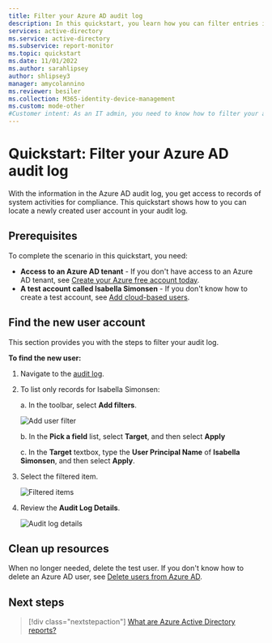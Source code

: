 ```yaml
---
title: Filter your Azure AD audit log
description: In this quickstart, you learn how you can filter entries in your Azure AD audit log.
services: active-directory
ms.service: active-directory
ms.subservice: report-monitor
ms.topic: quickstart
ms.date: 11/01/2022
ms.author: sarahlipsey
author: shlipsey3
manager: amycolannino
ms.reviewer: besiler
ms.collection: M365-identity-device-management
ms.custom: mode-other
#Customer intent: As an IT admin, you need to know how to filter your audit log so that you can analyze management activities.
---
```

# Quickstart: Filter your Azure AD audit log 

With the information in the Azure AD audit log, you get access to records of system activities for compliance. 
This quickstart shows how to you can locate a newly created user account in your audit log.


## Prerequisites

To complete the scenario in this quickstart, you need:

- **Access to an Azure AD tenant** - If you don't have access to an Azure AD tenant, see [Create your Azure free account today](https://azure.microsoft.com/free/?WT.mc_id=A261C142F). 
- **A test account called Isabella Simonsen** - If you don't know how to create a test account, see [Add cloud-based users](../fundamentals/add-users.md#add-a-new-user).

## Find the new user account

This section provides you with the steps to filter your audit log.


**To find the new user:**

1. Navigate to the [audit log](https://portal.azure.com/#blade/Microsoft_AAD_IAM/ActiveDirectoryMenuBlade/Audit).

2. To list only records for Isabella Simonsen:

    a. In the toolbar, select **Add filters**.
    
    ![Add user filter](./media/quickstart-analyze-sign-in/add-filters.png)   

    b. In the **Pick a field** list, select **Target**, and then select **Apply**

    c. In the **Target** textbox, type the **User Principal Name** of **Isabella Simonsen**, and then select **Apply**.

3. Select the filtered item.

    ![Filtered items](./media/quickstart-filter-audit-log/audit-log-list.png)  

4.  Review the **Audit Log Details**.
 
    ![Audit log details](./media/quickstart-filter-audit-log/audit-log-details.png)  
 
  

## Clean up resources

When no longer needed, delete the test user. If you don't know how to delete an Azure AD user, see [Delete users from Azure AD](../fundamentals/add-users.md#delete-a-user).

## Next steps

> [!div class="nextstepaction"]
> [What are Azure Active Directory reports?](overview-reports.md)
